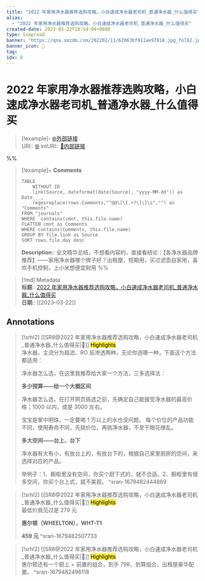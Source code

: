 ```yaml
---
title: "2022 年家用净水器推荐选购攻略，小白速成净水器老司机_普通净水器_什么值得买"
alias: 
  - "2022 年家用净水器推荐选购攻略，小白速成净水器老司机_普通净水器_什么值得买"
created-date: 2023-03-22T18:54:04+0800
type: Simpread
banner: "https://qna.smzdm.com/202202/11/62063bf011ae97818.jpg_fo742.jpg "
banner_icon: 🔖
tag: 
idx: 8
---
```


# 2022 年家用净水器推荐选购攻略，小白速成净水器老司机_普通净水器_什么值得买

> [!example]- [🌐外部链接](<https://post.smzdm.com/p/ar6n564w/>)    
> URI:: [🌐](<https://post.smzdm.com/p/ar6n564w/>) 
> intURI:: [🧷内部链接](<https://post.smzdm.com/p/ar6n564w/>)

%%
> [!example]+ **Comments**  
> ```dataview
> TABLE 
>     WITHOUT ID
>     link(Source, dateformat(date(Source), "yyyy-MM-dd")) as Date___, 
>     regexreplace(rows.Comments,"^@@\[\[.+?\]\]\s","") as "Comments"
> FROM "journals"
> WHERE  contains(cmnt, this.file.name)
> FLATTEN cmnt as Comments
> WHERE contains(Comments, this.file.name)
> GROUP BY file.link as Source
> SORT rows.file.day desc
> ```
>  **Description**:: 全文精华总结，不想看内容的，直接看结论：【各净水器品牌推荐】——家用净水器哪个牌子好？出租屋，短期用，买过滤壶自家用，喜欢手机控制，上小米想便宜耐用
%%

> [!md] Metadata  
> **标题**:: [2022 年家用净水器推荐选购攻略，小白速成净水器老司机_普通净水器_什么值得买](https://post.smzdm.com/p/ar6n564w/)  
> **日期**:: [[2023-03-22]]  

## Annotations


> [!srhl2] [[SR8@2022 年家用净水器推荐选购攻略，小白速成净水器老司机_普通净水器_什么值得买|📄]] <mark style="background-color: #ffeb3b">Highlights</mark>   
> 净水器，主流分为超滤、RO 反渗透两种，无论你选哪一种，下面这个方法都适用：
> 
> 净水器怎么选，在这里我推荐给大家一个方法，三多选择法：
> 
> **多少预算——给一个大概区间**
> 
> 净水器怎么选，在打开网页挑选之前，先确定自己能接受净水器的最高价格；1000 以内，或是 3000 左右。
> 
> 宝宝是掌中明珠，一定要喝 1 万以上的水也没问题。 每个价位的产品功能不同，使用寿命不同，先挑价位，再挑净水器，不至于眼花缭乱。
> 
> **多大空间——台上、台下**
> 
> 净水器有大有小，有放台上的，有放台下的，根据自己家里厨房的空间，来选择对应的产品。
> 
> 举例子：1、橱柜里没有空间，你买个厨下式的，就不合适。2、橱柜里有很多空间，你买个台上式，就不美观。
> ^sran-1679482444869

> [!srhl2] [[SR8@2022 年家用净水器推荐选购攻略，小白速成净水器老司机_普通净水器_什么值得买|📄]] <mark style="background-color: #ffeb3b">Highlights</mark>   
> 最低价我见过是 279 元
> 
> **惠尔顿（WHEELTON），WHT-T1**  
> 
> **459 元**
> ^sran-1679482507733

> [!srhl2] [[SR8@2022 年家用净水器推荐选购攻略，小白速成净水器老司机_普通净水器_什么值得买|📄]] <mark style="background-color: #ffeb3b">Highlights</mark>   
> 惠尔顿还有一个厨上 + 前置的组合，到手 798，划算组合，出租屋豪华配置。
> ^sran-1679482496118

